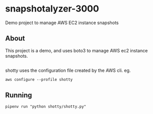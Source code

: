 # snapshotalyzer-3000
Demo project to manage AWS EC2 instance snapshots

## About

This project is a demo, and uses boto3 to manage 
AWS ec2 instance snapshots.

##

shotty uses the configuration file created by the AWS cli. eg.

`aws configure --profile shotty`

## Running

`pipenv run "python shotty/shotty.py"`